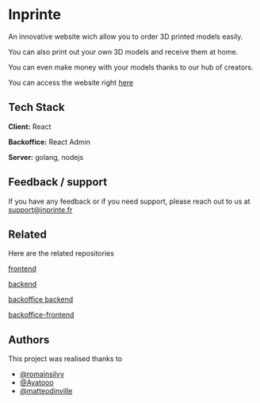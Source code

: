 # Inprinte 

An innovative website wich allow you to order 3D printed models easily. 

You can also print out your own 3D models and receive them at home.

You can even make money with your models thanks to our hub of creators.

You can access the website right [here](http://inprinte.fr)


## Tech Stack

**Client:** React

**Backoffice:** React Admin

**Server:** golang, nodejs



## Feedback / support

If you have any feedback or if you need support, please reach out to us at support@inprinte.fr


## Related

Here are the related repositories

[frontend](https://github.com/inprinte/frontend)

[backend](https://github.com/inprinte/backend)

[backoffice backend](https://github.com/inprinte/backoffice-backend)

[backoffice-frontend](https://github.com/inprinte/backoffice-frontend)


## Authors

This project was realised thanks to
- [@romainsilvy](https://github.com/romainsilvy)
- [@Ayatooo](https://github.com/Ayatooo)
- [@matteodinville](https://github.com/matteodinville)
